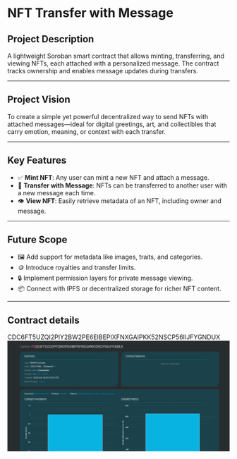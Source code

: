 # NFT Transfer with Message

## Project Description

A lightweight Soroban smart contract that allows minting, transferring, and viewing NFTs, each attached with a personalized message. The contract tracks ownership and enables message updates during transfers.

---

## Project Vision

To create a simple yet powerful decentralized way to send NFTs with attached messages—ideal for digital greetings, art, and collectibles that carry emotion, meaning, or context with each transfer.

---
 
## Key Features

- ✅ **Mint NFT**: Any user can mint a new NFT and attach a message.
- 🔁 **Transfer with Message**: NFTs can be transferred to another user with a new message each time.
- 👁️ **View NFT**: Easily retrieve metadata of an NFT, including owner and message.

---

## Future Scope

- 🖼️ Add support for metadata like images, traits, and categories.
- 🪙 Introduce royalties and transfer limits.
- 🔒 Implement permission layers for private message viewing.
- 📦 Connect with IPFS or decentralized storage for richer NFT content.

---
## Contract details
CDC6FT5UZQI2PIY2BW2PE6EIBEPIXFNXGAIPKK52NSCP56IIJFYGNDUX
![alt text](image.png)
